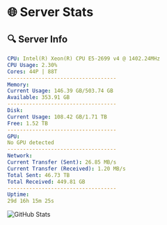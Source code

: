 # 🌐 Server Stats
## 🔍 Server Info
```yaml
CPU: Intel(R) Xeon(R) CPU E5-2699 v4 @ 1402.24MHz
CPU Usage: 2.30%
Cores: 44P | 88T
-----------------------------------
Memory:
Current Usage: 146.39 GB/503.74 GB
Available: 353.91 GB
-----------------------------------
Disk:
Current Usage: 108.42 GB/1.71 TB
Free: 1.52 TB
-----------------------------------
GPU:
No GPU detected
-----------------------------------
Network:
Current Transfer (Sent): 26.85 MB/s
Current Transfer (Received): 1.20 MB/s
Total Sent: 46.73 TB
Total Received: 449.81 GB
-----------------------------------
Uptime:
29d 16h 15m 25s
```
![GitHub Stats](https://img.shields.io/badge/Updated-2025-04-06_13:38:14-blue)